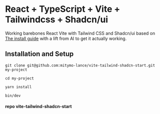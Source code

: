 # React + TypeScript + Vite + Tailwindcss + Shadcn/ui



Working barebones React Vite with Tailwind CSS and Shadcn/ui based on [The install guide](https://ui.shadcn.com/docs/installation/vite) with a lift from AI to get it actually working. 

## Installation and Setup

    git clone git@github.com:mitymo-lance/vite-tailwind-shadcn-start.git my-project

    cd my-project

    yarn install

    bin/dev


#### repo vite-tailwind-shadcn-start